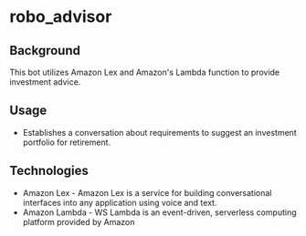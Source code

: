 # robo_advisor

## Background

This bot utilizes Amazon Lex and Amazon's Lambda function to provide investment advice.

## Usage

 * Establishes a conversation about requirements to suggest an investment portfolio for retirement.

## Technologies
 * Amazon Lex - Amazon Lex is a service for building conversational interfaces into any application using voice and text.
 * Amazon Lambda - WS Lambda is an event-driven, serverless computing platform provided by Amazon
